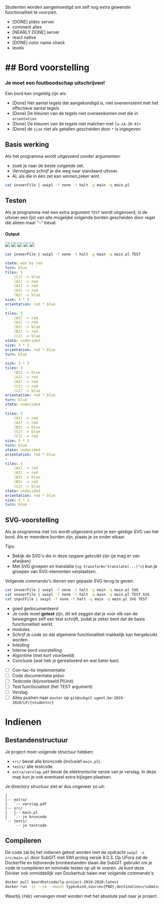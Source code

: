 Studenten worden aangemoedigd om zelf nog extra gewenste
functionaliteit te voorzien.
  - [DONE] pldoc server
  - comment alles
  - [NEARLY DONE] server
  - react native
  - [DONE] color name check
  - levels

# ## Bord voorstelling

### Je moet een foutboodschap uitschrijven!
Een bord kan ongeldig zijn als:

- [Done] Het aantal tegels dat aangekondigd is, niet overeenstemt met het effectieve aantal tegels
- [Done] De kleuren van de tegels niet overeenkomen met die in `orientation`
- [Done] De kleuren van de tegels niet matchen met `[a-zA-Z0-9]+`
- [Done] de `size` niet als getallen gescheiden door `*` is ingegeven

## Basis werking

Als het programma wordt uitgevoerd zonder argumenten:
- zoek je naar de beste volgende zet.
- Vervolgens schrijf je die weg naar standaard uitvoer.
- AI, als die in één zet kan winnen,zeker wint.

```bash
cat invoerFile | swipl -f none -t halt -g main -q main.pl
```


## Testen

Als je programma met een extra argument `TEST` wordt uitgevoerd, is de uitvoer
een lijst van alle mogelijke volgende borden gescheiden door regel die alleen
maar "`~`" bevat.

#### Output

![](hex-test-out-1.svg) ![](hex-test-out-2.svg) ![](hex-test-out-3.svg)
![](hex-test-out-4.svg) ![](hex-test-out-5.svg)

```bash
cat invoerFile | swipl -f none -t halt -g main -q main.pl TEST
```

```yaml
state: won by red
turn: blue
tiles: 5
    (C2) -> blue
    (A1) -> red
    (A2) -> red
    (A3) -> red
    (B2) -> blue
size: 3 * 3
orientation: red * blue
~
tiles: 5
    (A2) -> red
    (A1) -> red
    (B2) -> blue
    (B1) -> red
    (C2) -> blue
state: undecided
size: 3 * 3
orientation: red * blue
turn: blue
~
size: 3 * 3
tiles: 5
    (B2) -> blue
    (A1) -> red
    (A2) -> red
    (C1) -> red
    (C2) -> blue
orientation: red * blue
turn: blue
state: undecided
~
tiles: 5
    (A1) -> red
    (A2) -> red
    (B2) -> blue
    (C2) -> blue
    (C3) -> red
size: 3 * 3
turn: blue
state: undecided
orientation: red * blue
~
tiles: 5
    (A1) -> red
    (A2) -> red
    (B2) -> blue
    (B3) -> red
    (C2) -> blue
state: undecided
orientation: red * blue
size: 3 * 3
turn: blue
```

## SVG-voorstelling

Als je programma met `SVG` wordt uitgevoerd print je een geldige SVG van het bord. Als er meerdere borden
zijn, plaats je ze onder elkaar.

Tips:

- Bekijk de SVG's die in deze opgave gebruikt zijn (je mag er van afwijken)
- Met SVG groepen en translatie (`<g transform="translate(...)">`) kun je
  groepen van SVG-elementen verplaatsen.

Volgende commando's dienen een gepaste SVG terug te geven.

```bash
cat invoerFile | swipl -f none -t halt -g main -q main.pl SVG
cat invoerFile | swipl -f none -t halt -g main -q main.pl TEST SVG
cat inputFile | swipl -f none -t halt -g main -q main.pl SVG TEST
```

- goed gedocumenteerd
- Je code moet **getest** zijn, dit wil zeggen dat je voor elk van de bewegingen
  zelf een test schrijft, zodat je zeker bent dat de basis functionaliteit
  werkt.
- modules.
- Schrijf je code zo dat algemene functionaliteit makkelijk kan hergebruikt
  worden.
- Inleiding
- Interne bord voorstelling
- Algoritme (met kort voorbeeld)
- Conclusie (wat heb je gerealiseerd en wat beter kan)
- [ ] Con-tac-tix implementatie
- [ ] Code documentatie pldoc
- [ ] Testcode (bijvoorbeeld PlUnit)
- [ ] Test functionaliteit (het TEST argument)
- [ ] Verslag
- [ ] Alles pushen naar `master` op
      `git@subgit.ugent.be:2019-2020/LP/{studentnr}`

# Indienen

## Bestandenstructuur

Je project moet volgende structuur hebben:

- `src/` bevat alle broncode (inclusief `main.pl`).
- `tests/` alle testcode.
- `extra/verslag.pdf` bevat de elektronische versie van je verslag. In deze map
  kun je ook eventueel extra bijlagen plaatsen.

Je directory structuur ziet er dus ongeveer zo uit:

```
|
|-- extra/
|   `-- verslag.pdf
|-- src/
|   |-- main.pl
|   `-- je broncode
`-- tests/
    `-- je testcode
```

## Compileren

De code zal bij het indienen getest worden met de opdracht
`swipl -s src/main.pl` door SubGIT met SWI prolog versie 8.0.3. Op UFora zal de
Dockerfile en bijhorende bronbestanden staan die SubGIT gebruikt om je code te
compileren en minimale testen op uit te voeren. Je kunt deze Docker ook
onmiddellijk van Dockerhub halen met volgende commando's:

```bash
docker pull beardhatcode/lp-project-2019-2020:latest
docker run -it --rm --mount type=bind,source={PAD},destination=/submission,readonly beardhatcode/lp-project-2019-2020:latest
```

Waarbij `{PAD}` vervangen moet worden met het absolute pad naar je project.